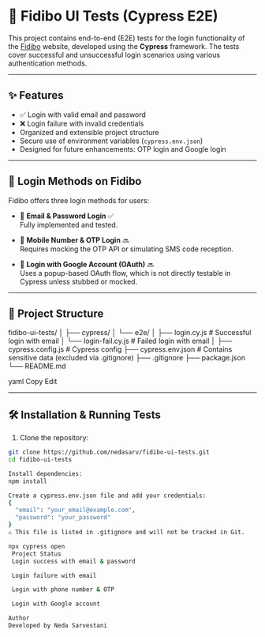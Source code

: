 # 📘 Fidibo UI Tests (Cypress E2E)

This project contains end-to-end (E2E) tests for the login functionality of the [Fidibo](https://fidibo.com) website, developed using the **Cypress** framework. The tests cover successful and unsuccessful login scenarios using various authentication methods.

---

## ✨ Features

- ✅ Login with valid email and password
- ❌ Login failure with invalid credentials
- Organized and extensible project structure
- Secure use of environment variables (`cypress.env.json`)
- Designed for future enhancements: OTP login and Google login

---

## 🔐 Login Methods on Fidibo

Fidibo offers three login methods for users:

- 📧 **Email & Password Login** ✅  
  Fully implemented and tested.

- 📱 **Mobile Number & OTP Login** 🔜  
  Requires mocking the OTP API or simulating SMS code reception.

- 🧠 **Login with Google Account (OAuth)** 🔜  
  Uses a popup-based OAuth flow, which is not directly testable in Cypress unless stubbed or mocked.

---

## 📁 Project Structure

fidibo-ui-tests/
│
├── cypress/
│ └── e2e/
│ ├── login.cy.js # Successful login with email
│ └── login-fail.cy.js # Failed login with email
│
├── cypress.config.js # Cypress config
├── cypress.env.json # Contains sensitive data (excluded via .gitignore)
├── .gitignore
├── package.json
└── README.md

yaml
Copy
Edit

---

## 🛠 Installation & Running Tests

1. Clone the repository:

```bash
git clone https://github.com/nedasarv/fidibo-ui-tests.git
cd fidibo-ui-tests

Install dependencies:
npm install

Create a cypress.env.json file and add your credentials:
{
  "email": "your_email@example.com",
  "password": "your_password"
}
⚠️ This file is listed in .gitignore and will not be tracked in Git.

npx cypress open
 Project Status
 Login success with email & password

 Login failure with email

 Login with phone number & OTP

 Login with Google account

Author
Developed by Neda Sarvestani
